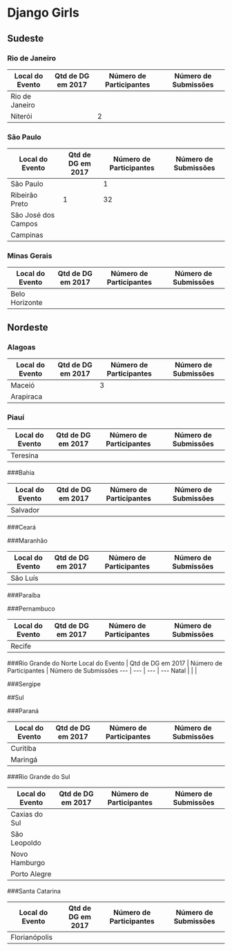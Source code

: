 Django Girls
================

## Sudeste

### Rio de Janeiro

Local do Evento | Qtd de DG em 2017 | Número de Participantes | Número de Submissões
--- | --- | --- | --- 
Rio de Janeiro | | |
Niterói |  | 2

### São Paulo

Local do Evento | Qtd de DG em 2017 | Número de Participantes | Número de Submissões 
--- | --- | --- | ---
São Paulo | | 1 |
Ribeirão Preto  | 1 | 32 |
São José dos Campos | | | 
Campinas | | |


### Minas Gerais

Local do Evento | Qtd de DG em 2017 | Número de Participantes | Número de Submissões 
--- | --- | --- | ---
Belo Horizonte | | |


<!-- ## Norte

### Acre
### Amapá
### Amazonas
### Pará
### Rondônia
### Roraima
### Tocantins


## Centro-oeste

### Distrito Federal
### Goiás
### Mato Grosso
### Mato Grosso do Sul -->


## Nordeste

### Alagoas

Local do Evento | Qtd de DG em 2017 | Número de Participantes | Número de Submissões
--- | --- | --- | ---
Maceió | | 3 |
Arapiraca | | |

### Piauí

Local do Evento | Qtd de DG em 2017 | Número de Participantes | Número de Submissões
--- | --- | --- | ---
Teresina | | | 

###Bahia

Local do Evento | Qtd de DG em 2017 | Número de Participantes | Número de Submissões 
--- | --- | --- | ---
Salvador | | |

###Ceará

###Maranhão

Local do Evento | Qtd de DG em 2017 | Número de Participantes | Número de Submissões 
--- | --- | --- | ---
São Luís | | |

###Paraíba

###Pernambuco

Local do Evento | Qtd de DG em 2017 | Número de Participantes | Número de Submissões 
--- | --- | --- | ---
Recife | | |

###Rio Grande do Norte
Local do Evento | Qtd de DG em 2017 | Número de Participantes | Número de Submissões 
--- | --- | --- | ---
Natal | | |

###Sergipe

##Sul

###Paraná

Local do Evento | Qtd de DG em 2017 | Número de Participantes | Número de Submissões
--- | --- | --- | ---
Curitiba | | |
Maringá | | |

###Rio Grande do Sul

Local do Evento | Qtd de DG em 2017 | Número de Participantes | Número de Submissões
--- | --- | --- | ---
Caxias do Sul | | |
São Leopoldo | | |
Novo Hamburgo | | |
Porto Alegre | | |

###Santa Catarina

Local do Evento | Qtd de DG em 2017 | Número de Participantes | Número de Submissões
--- | --- | --- | ---
Florianópolis | | |

